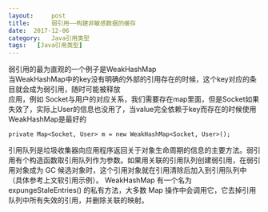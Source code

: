 ```yaml
---
layout:     post
title:      弱引用——构建非敏感数据的缓存
date:  2017-12-06
category:   Java引用类型
tags:   [Java引用类型]
---
```

弱引用的最为直观的一个例子是WeakHashMap  
当WeakHashMap中的key没有明确的外部的引用存在的时候，这个key对应的条目就会成为弱引用，随时可能被释放  
应用，例如 Socket与用户的对应关系，我们需要存在map里面，但是Socket如果失效了，实际上User的信息也没用了，当value完全依赖于key而存在的时候使用WeakHashMap是最好的  
```
private Map<Socket, User> m = new WeakHashMap<Socket, User>();
```
引用队列是垃圾收集器向应用程序返回关于对象生命周期的信息的主要方法。弱引用有个构造函数取引用队列作为参数。如果用关联的引用队列创建弱引用，在弱引用对象成为 GC 候选对象时，这个引用对象就在引用清除后加入到引用队列中（具体参考上文软引用示例）。
WeakHashMap 有一个名为 expungeStaleEntries() 的私有方法，大多数 Map 操作中会调用它，它去掉引用队列中所有失效的引用，并删除关联的映射。